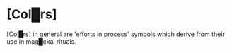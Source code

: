 # [Col█rs]

[Col█rs] in general are 'efforts in process' symbols which derive from their use in mag█ckal rituals.